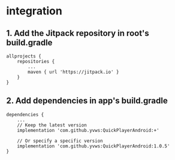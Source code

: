 # integration
## 1. Add the Jitpack repository in root's build.gradle
```
allprojects {
    repositories {
        ...
        maven { url 'https://jitpack.io' }
    }
}
```

## 2. Add dependencies in app's build.gradle
```
dependencies {
    ...
    // Keep the latest version
    implementation 'com.github.yvws:QuickPlayerAndroid:+'
    
    // Or specify a specific version
	implementation 'com.github.yvws:QuickPlayerAndroid:1.0.5'
}
```
